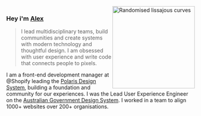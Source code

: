<img src="https://api.harmonograph.art/3DFCB3/1C65F8FF/1.5" alt="Randomised lissajous curves" width="220" align="right">

### Hey i'm [Alex](http://alexpage.com.au)

> I lead multidisciplinary teams, build communities and create systems with modern technology and thoughtful design. I am obsessed with user experience and write code that connects people to pixels.

I am a front-end development manager at @Shopify leading the [Polaris Design System](https://polaris.shopify.com), building a foundation and community for our experiences. I was the Lead User Experience Engineer on the [Australian Government Design System](https://designsystem.gov.au). I worked in a team to align 1000+ websites over 200+ organisations.
